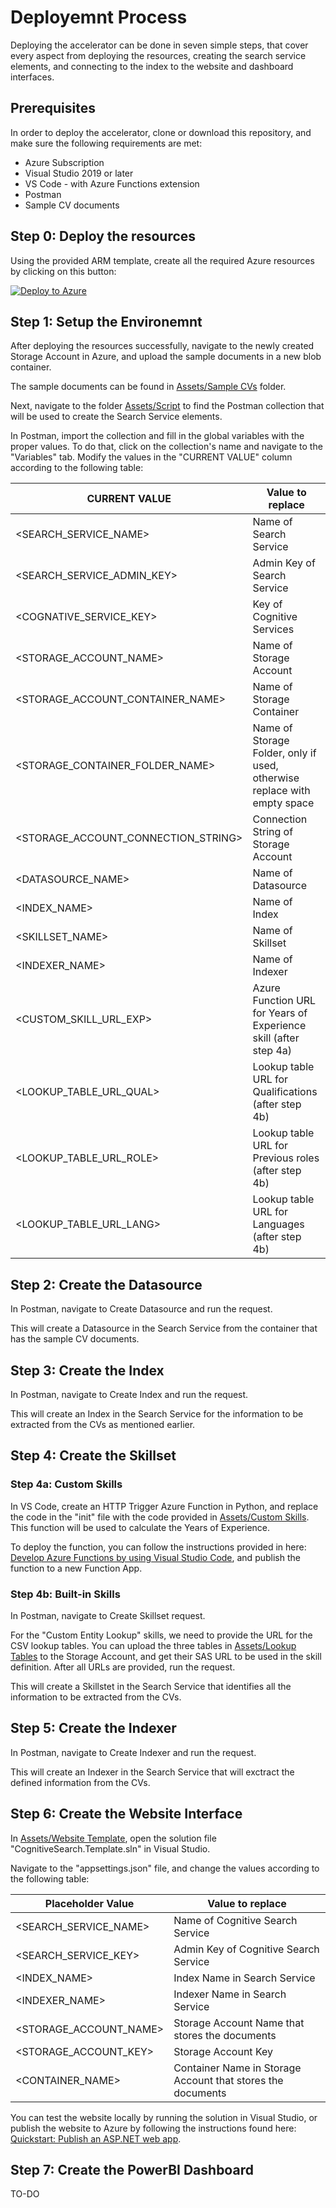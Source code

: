 # Deployemnt Process
Deploying the accelerator can be done in seven simple steps, that cover every aspect from deploying the resources, creating the search service elements, and connecting to the index to the website and dashboard interfaces. 

## Prerequisites
In order to deploy the accelerator, clone or download this repository, and make sure the following requirements are met:
- Azure Subscription  
- Visual Studio 2019 or later
- VS Code - with Azure Functions extension
- Postman 
- Sample CV documents 

## Step 0: Deploy the resources
Using the provided ARM template, create all the required Azure resources by clicking on this button: 

[![Deploy to Azure](https://aka.ms/deploytoazurebutton)](https://portal.azure.com/#create/Microsoft.Template/uri/https%3A%2F%2Fraw.githubusercontent.com%2Fahmedalm1%2Fcv-knowledge-engine-accelerator-v2%2Fmain%2FDeployment%2FAssets%2FARM%2520Template%2Ftemplate.json)

## Step 1: Setup the Environemnt 
After deploying the resources successfully, navigate to the newly created Storage Account in Azure, and upload the sample documents in a new blob container.

The sample documents can be found in [Assets/Sample CVs](https://github.com/ahmedalm1/cv-knowledge-engine-accelerator-v2/tree/main/Deployment/Assets/Sample%20CVs) folder. 

Next, navigate to the folder [Assets/Script]() to find the Postman collection that will be used to create the Search Service elements. 

In Postman, import the collection and fill in the global variables with the proper values. To do that, click on the collection's name and navigate to the "Variables" tab. Modify the values in the "CURRENT VALUE" column according to the following table: 

| CURRENT VALUE | Value to replace |
| ------ | ------ |
| <SEARCH_SERVICE_NAME> | Name of Search Service |
| <SEARCH_SERVICE_ADMIN_KEY> | Admin Key of Search Service |
| <COGNATIVE_SERVICE_KEY> | Key of Cognitive Services |
| <STORAGE_ACCOUNT_NAME> | Name of Storage Account |
| <STORAGE_ACCOUNT_CONTAINER_NAME> | Name of Storage Container |
| <STORAGE_CONTAINER_FOLDER_NAME> | Name of Storage Folder, only if used, otherwise replace with empty space |
| <STORAGE_ACCOUNT_CONNECTION_STRING> | Connection String of Storage Account  |
| <DATASOURCE_NAME> | Name of Datasource |
| <INDEX_NAME> | Name of Index |
| <SKILLSET_NAME> | Name of Skillset |
| <INDEXER_NAME> | Name of Indexer |
| <CUSTOM_SKILL_URL_EXP> | Azure Function URL for Years of Experience skill (after step 4a)|
| <LOOKUP_TABLE_URL_QUAL> | Lookup table URL for Qualifications (after step 4b) |
| <LOOKUP_TABLE_URL_ROLE> | Lookup table URL for Previous roles (after step 4b) |
| <LOOKUP_TABLE_URL_LANG> | Lookup table URL for Languages (after step 4b) |

## Step 2: Create the Datasource
In Postman, navigate to Create Datasource and run the request. 

This will create a Datasource in the Search Service from the container that has the sample CV documents. 

## Step 3: Create the Index
In Postman, navigate to Create Index and run the request. 

This will create an Index in the Search Service for the information to be extracted from the CVs as mentioned earlier.

## Step 4: Create the Skillset 
### Step 4a: Custom Skills
In VS Code, create an HTTP Trigger Azure Function in Python, and replace the code in the "init" file with the code provided in [Assets/Custom Skills](https://github.com/ahmedalm1/cv-knowledge-engine-accelerator-v2/tree/main/Deployment/Assets/Custom%20Skills). This function will be used to calculate the Years of Experience. 

To deploy the function, you can follow the instructions provided in here: [Develop Azure Functions by using Visual Studio Code](https://docs.microsoft.com/en-us/azure/azure-functions/functions-develop-vs-code?tabs=python), and publish the function to a new Function App. 

### Step 4b: Built-in Skills
In Postman, navigate to Create Skillset request. 

For the "Custom Entity Lookup" skills, we need to provide the URL for the CSV lookup tables. You can upload the three tables in [Assets/Lookup Tables](https://github.com/ahmedalm1/cv-knowledge-engine-accelerator-v2/tree/main/Deployment/Assets/Lookup%20Tables) to the Storage Account, and get their SAS URL to be used in the skill definition. After all URLs are provided, run the request.  

This will create a Skillstet in the Search Service that identifies all the information to be extracted from the CVs.

## Step 5: Create the Indexer
In Postman, navigate to Create Indexer and run the request. 

This will create an Indexer in the Search Service that will exctract the defined information from the CVs.

## Step 6: Create the Website Interface
In [Assets/Website Template](https://github.com/ahmedalm1/cv-knowledge-engine-accelerator-v2/tree/main/Deployment/Assets/Website%20Template), open the solution file "CognitiveSearch.Template.sln" in Visual Studio. 

Navigate to the "appsettings.json" file, and change the values according to the following table:

| Placeholder Value | Value to replace |
| ------ | ------ |
| <SEARCH_SERVICE_NAME> | Name of Cognitive Search Service |
| <SEARCH_SERVICE_KEY> | Admin Key of Cognitive Search Service |
| <INDEX_NAME> | Index Name in Search Service |
| <INDEXER_NAME> | Indexer Name in Search Service |
| <STORAGE_ACCOUNT_NAME> | Storage Account Name that stores the documents |
| <STORAGE_ACCOUNT_KEY> | Storage Account Key |
| <CONTAINER_NAME> | Container Name in Storage Account that stores the documents |

You can test the website locally by running the solution in Visual Studio, or publish the website to Azure by following the instructions found here: [Quickstart: Publish an ASP.NET web app](https://docs.microsoft.com/en-US/visualstudio/deployment/quickstart-deploy-aspnet-web-app?view=vs-2019&tabs=azure).

## Step 7: Create the PowerBI Dashboard
TO-DO
